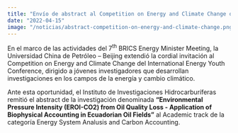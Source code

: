```yaml
---
title: "Envío de abstract al Competition on Energy and Climate Change organizado por China University of Petroleum-Beijing"
date: "2022-04-15"
image: "/noticias/abstract-competition-on-energy-and-climate-change.png"
---
```


En el marco de las actividades del 7<sup>th</sup> BRICS Energy Minister Meeting, la Universidad China de Petróleo – Beijing extendió la cordial invitación al Competition on Energy and Climate Change del International Energy Youth Conference, dirigido a jóvenes investigadores que desarrollan investigaciones en los campos de la energía y cambio climático.

Ante esta oportunidad, el Instituto de Investigaciones Hidrocarburíferas remitió el abstract de la investigación denominada **“Environmental Pressure Intensity (EROI-CO2) from Oil Quality Loss - Application of Biophysical Accounting in Ecuadorian Oil Fields”** al Academic track de la categoría Energy System Analusis and Carbon Accounting.